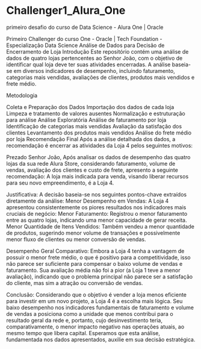 # Challenger1_Alura_One
primeiro desafio do curso de Data Science - Alura One | Oracle

Primeiro Challenger do curso One - Oracle | Tech Foundation - Especialização Data Science Análise de Dados para Decisão de Encerramento de Loja Introdução Este repositório contém uma análise de dados de quatro lojas pertencentes ao Senhor João, com o objetivo de identificar qual loja deve ter suas atividades encerradas. A análise baseia-se em diversos indicadores de desempenho, incluindo faturamento, categorias mais vendidas, avaliações de clientes, produtos mais vendidos e frete médio.

Metodologia

Coleta e Preparação dos Dados Importação dos dados de cada loja Limpeza e tratamento de valores ausentes Normalização e estruturação para análise
Análise Exploratória Análise de faturamento por loja Identificação de categorias mais vendidas Avaliação da satisfação dos clientes Levantamento dos produtos mais vendidos Análise do frete médio por loja
Recomendação Final Após a análise detalhada dos dados, a recomendação é encerrar as atividades da Loja 4 pelos seguintes motivos:

Prezado Senhor João,
Após analisar os dados de desempenho das quatro lojas da sua rede Alura Store, considerando faturamento, volume de vendas, avaliação dos clientes e custo de frete, apresento a seguinte recomendação:
A loja mais indicada para venda, visando liberar recursos para seu novo empreendimento, é a Loja 4.

Justificativa:
A decisão baseia-se nos seguintes pontos-chave extraídos diretamente da análise:
Menor Desempenho em Vendas: A Loja 4 apresentou consistentemente os piores resultados nos indicadores mais cruciais de negócio:
Menor Faturamento: Registrou o menor faturamento entre as quatro lojas, indicando uma menor capacidade de gerar receita.
Menor Quantidade de Itens Vendidos: Também vendeu a menor quantidade de produtos, sugerindo menor volume de transações e possivelmente menor fluxo de clientes ou menor conversão de vendas.

Desempenho Geral Comparativo:
Embora a Loja 4 tenha a vantagem de possuir o menor frete médio, o que é positivo para a competitividade, isso não parece ser suficiente para compensar o baixo volume de vendas e faturamento.
Sua avaliação média não foi a pior (a Loja 1 teve a menor avaliação), indicando que o problema principal não parece ser a satisfação do cliente, mas sim a atração ou conversão de vendas.

Conclusão:
Considerando que o objetivo é vender a loja menos eficiente para investir em um novo projeto, a Loja 4 é a escolha mais lógica. Seu baixo desempenho nos indicadores fundamentais de faturamento e volume de vendas a posiciona como a unidade que menos contribui para o resultado geral da rede e, portanto, cujo desinvestimento teria, comparativamente, o menor impacto negativo nas operações atuais, ao mesmo tempo que libera capital.
Esperamos que esta análise, fundamentada nos dados apresentados, auxilie em sua decisão estratégica.
